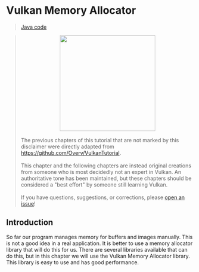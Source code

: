 # Vulkan Memory Allocator

> [Java code](https://github.com/chuigda/vulkan4j/tree/master/tutorial/src/main/java/tutorial/vulkan/part_ex/ch_ex1/Main.java)

> <span style="display: flex; justify-content: center; margin-bottom: 16px"><img src="../../images/i_have_no_idea_what_im_doing.jpg" width="256"></span>The previous chapters of this tutorial that are not marked by this disclaimer were directly adapted from <https://github.com/Overv/VulkanTutorial>.<br/><br/>This chapter and the following chapters are instead original creations from someone who is most decidedly not an expert in Vulkan. An authoritative tone has been maintained, but these chapters should be considered a "best effort" by someone still learning Vulkan.<br/><br/>If you have questions, suggestions, or corrections, please [open an issue](https://github.com/chuigda/vulkan4j/issues)!

## Introduction

So far our program manages memory for buffers and images manually. This is not a good idea in a real application. It is better to use a memory allocator library that will do this for us. There are several libraries available that can do this, but in this chapter we will use the Vulkan Memory Allocator library. This library is easy to use and has good performance.
